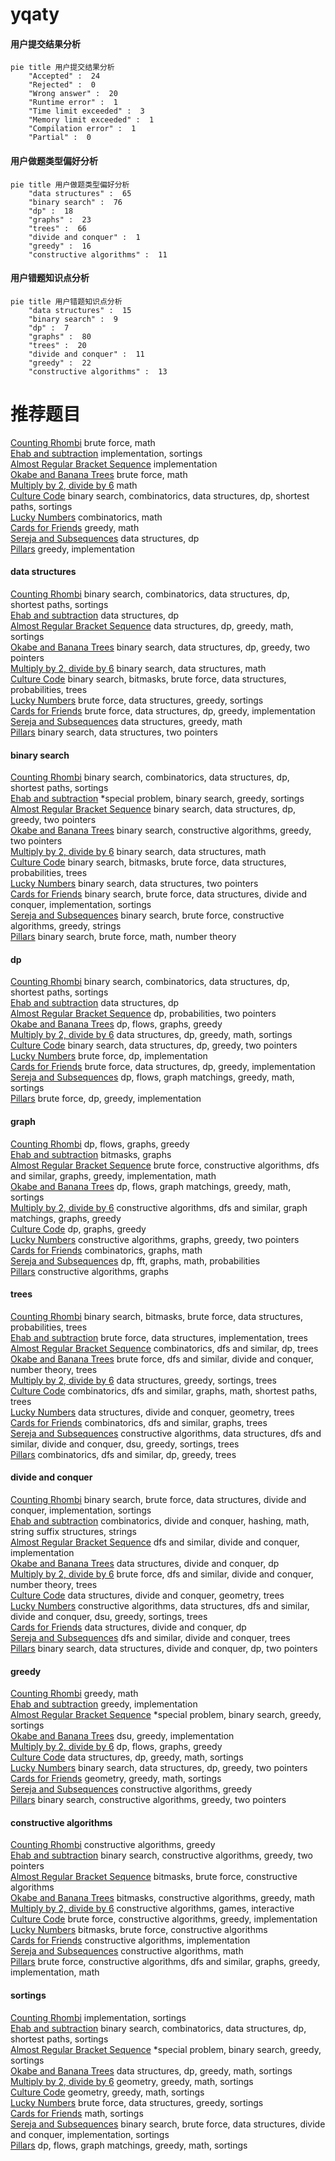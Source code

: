 # yqaty
<!-- tabs:start -->
#### **用户提交结果分析**

```mermaid
pie title 用户提交结果分析
    "Accepted" :  24
    "Rejected" :  0
    "Wrong answer" :  20
    "Runtime error" :  1
    "Time limit exceeded" :  3
    "Memory limit exceeded" :  1
    "Compilation error" :  1
    "Partial" :  0
```
#### **用户做题类型偏好分析**

```mermaid
pie title 用户做题类型偏好分析
    "data structures" :  65
    "binary search" :  76
    "dp" :  18
    "graphs" :  23
    "trees" :  66
    "divide and conquer" :  1
    "greedy" :  16
    "constructive algorithms" :  11
```
#### **用户错题知识点分析**

```mermaid
pie title 用户错题知识点分析
    "data structures" :  15
    "binary search" :  9
    "dp" :  7
    "graphs" :  80
    "trees" :  20
    "divide and conquer" :  11
    "greedy" :  22
    "constructive algorithms" :  13
```
<!-- tabs:end -->
# 推荐题目
[Counting Rhombi](http://codeforces.com/problemset/problem/189/B)		brute force,
                        math		  
[Ehab and subtraction](http://codeforces.com/problemset/problem/1088/B)		implementation,
                        sortings		  
[Almost Regular Bracket Sequence](http://codeforces.com/problemset/problem/1095/E)		implementation		  
[Okabe and Banana Trees](http://codeforces.com/problemset/problem/821/B)		brute force,
                        math		  
[Multiply by 2, divide by 6](http://codeforces.com/problemset/problem/1374/B)		math		  
[Culture Code](http://codeforces.com/problemset/problem/1197/E)		binary search,
                        combinatorics,
                        data structures,
                        dp,
                        shortest paths,
                        sortings		  
[Lucky Numbers](http://codeforces.com/problemset/problem/630/C)		combinatorics,
                        math		  
[Cards for Friends](http://codeforces.com/problemset/problem/1472/A)		greedy,
                        math		  
[Sereja and Subsequences](http://codeforces.com/problemset/problem/314/C)		data structures,
                        dp		  
[Pillars](http://codeforces.com/problemset/problem/1197/B)		greedy,
                        implementation		  
<!-- tabs:start -->
#### **data structures**
[Counting Rhombi](http://codeforces.com/problemset/problem/1197/E)		binary search,
                        combinatorics,
                        data structures,
                        dp,
                        shortest paths,
                        sortings		  
[Ehab and subtraction](http://codeforces.com/problemset/problem/314/C)		data structures,
                        dp		  
[Almost Regular Bracket Sequence](https://codeforces.com/contest/1321/problem/B)		data structures,
                        dp,
                        greedy,
                        math,
                        sortings		  
[Okabe and Banana Trees](http://codeforces.com/problemset/problem/1492/C)		binary search,
                        data structures,
                        dp,
                        greedy,
                        two pointers		  
[Multiply by 2, divide by 6](http://codeforces.com/problemset/problem/1490/G)		binary search,
                        data structures,
                        math		  
[Culture Code](http://codeforces.com/problemset/problem/1479/D)		binary search,
                        bitmasks,
                        brute force,
                        data structures,
                        probabilities,
                        trees		  
[Lucky Numbers](http://codeforces.com/problemset/problem/1497/A)		brute force,
                        data structures,
                        greedy,
                        sortings		  
[Cards for Friends](http://codeforces.com/problemset/problem/1491/C)		brute force,
                        data structures,
                        dp,
                        greedy,
                        implementation		  
[Sereja and Subsequences](http://codeforces.com/problemset/problem/1492/B)		data structures,
                        greedy,
                        math		  
[Pillars](http://codeforces.com/problemset/problem/1436/E)		binary search,
                        data structures,
                        two pointers		  
#### **binary search**
[Counting Rhombi](http://codeforces.com/problemset/problem/1197/E)		binary search,
                        combinatorics,
                        data structures,
                        dp,
                        shortest paths,
                        sortings		  
[Ehab and subtraction](http://codeforces.com/problemset/problem/1297/D)		*special problem,
                        binary search,
                        greedy,
                        sortings		  
[Almost Regular Bracket Sequence](http://codeforces.com/problemset/problem/1492/C)		binary search,
                        data structures,
                        dp,
                        greedy,
                        two pointers		  
[Okabe and Banana Trees](http://codeforces.com/problemset/problem/1463/D)		binary search,
                        constructive algorithms,
                        greedy,
                        two pointers		  
[Multiply by 2, divide by 6](http://codeforces.com/problemset/problem/1490/G)		binary search,
                        data structures,
                        math		  
[Culture Code](http://codeforces.com/problemset/problem/1479/D)		binary search,
                        bitmasks,
                        brute force,
                        data structures,
                        probabilities,
                        trees		  
[Lucky Numbers](http://codeforces.com/problemset/problem/1436/E)		binary search,
                        data structures,
                        two pointers		  
[Cards for Friends](http://codeforces.com/problemset/problem/1461/D)		binary search,
                        brute force,
                        data structures,
                        divide and conquer,
                        implementation,
                        sortings		  
[Sereja and Subsequences](http://codeforces.com/problemset/problem/1493/C)		binary search,
                        brute force,
                        constructive algorithms,
                        greedy,
                        strings		  
[Pillars](http://codeforces.com/problemset/problem/1487/D)		binary search,
                        brute force,
                        math,
                        number theory		  
#### **dp**
[Counting Rhombi](http://codeforces.com/problemset/problem/1197/E)		binary search,
                        combinatorics,
                        data structures,
                        dp,
                        shortest paths,
                        sortings		  
[Ehab and subtraction](http://codeforces.com/problemset/problem/314/C)		data structures,
                        dp		  
[Almost Regular Bracket Sequence](http://codeforces.com/problemset/problem/498/B)		dp,
                        probabilities,
                        two pointers		  
[Okabe and Banana Trees](http://codeforces.com/problemset/problem/730/I)		dp,
                        flows,
                        graphs,
                        greedy		  
[Multiply by 2, divide by 6](https://codeforces.com/contest/1321/problem/B)		data structures,
                        dp,
                        greedy,
                        math,
                        sortings		  
[Culture Code](http://codeforces.com/problemset/problem/1492/C)		binary search,
                        data structures,
                        dp,
                        greedy,
                        two pointers		  
[Lucky Numbers](https://codeforces.com/contest/1457/problem/C)		brute force,
                        dp,
                        implementation		  
[Cards for Friends](http://codeforces.com/problemset/problem/1491/C)		brute force,
                        data structures,
                        dp,
                        greedy,
                        implementation		  
[Sereja and Subsequences](http://codeforces.com/problemset/problem/1437/C)		dp,
                        flows,
                        graph matchings,
                        greedy,
                        math,
                        sortings		  
[Pillars](http://codeforces.com/problemset/problem/1499/B)		brute force,
                        dp,
                        greedy,
                        implementation		  
#### **graph**
[Counting Rhombi](http://codeforces.com/problemset/problem/730/I)		dp,
                        flows,
                        graphs,
                        greedy		  
[Ehab and subtraction](http://codeforces.com/problemset/problem/718/E)		bitmasks,
                        graphs		  
[Almost Regular Bracket Sequence](http://codeforces.com/problemset/problem/1487/C)		brute force,
                        constructive algorithms,
                        dfs and similar,
                        graphs,
                        greedy,
                        implementation,
                        math		  
[Okabe and Banana Trees](http://codeforces.com/problemset/problem/1437/C)		dp,
                        flows,
                        graph matchings,
                        greedy,
                        math,
                        sortings		  
[Multiply by 2, divide by 6](http://codeforces.com/problemset/problem/1470/D)		constructive algorithms,
                        dfs and similar,
                        graph matchings,
                        graphs,
                        greedy		  
[Culture Code](http://codeforces.com/problemset/problem/1476/C)		dp,
                        graphs,
                        greedy		  
[Lucky Numbers](http://codeforces.com/problemset/problem/1304/D)		constructive algorithms,
                        graphs,
                        greedy,
                        two pointers		  
[Cards for Friends](http://codeforces.com/problemset/problem/1475/C)		combinatorics,
                        graphs,
                        math		  
[Sereja and Subsequences](http://codeforces.com/problemset/problem/553/E)		dp,
                        fft,
                        graphs,
                        math,
                        probabilities		  
[Pillars](http://codeforces.com/problemset/problem/1495/C)		constructive algorithms,
                        graphs		  
#### **trees**
[Counting Rhombi](http://codeforces.com/problemset/problem/1479/D)		binary search,
                        bitmasks,
                        brute force,
                        data structures,
                        probabilities,
                        trees		  
[Ehab and subtraction](http://codeforces.com/problemset/problem/1511/C)		brute force,
                        data structures,
                        implementation,
                        trees		  
[Almost Regular Bracket Sequence](http://codeforces.com/problemset/problem/1499/F)		combinatorics,
                        dfs and similar,
                        dp,
                        trees		  
[Okabe and Banana Trees](http://codeforces.com/problemset/problem/1491/E)		brute force,
                        dfs and similar,
                        divide and conquer,
                        number theory,
                        trees		  
[Multiply by 2, divide by 6](http://codeforces.com/problemset/problem/1466/D)		data structures,
                        greedy,
                        sortings,
                        trees		  
[Culture Code](http://codeforces.com/problemset/problem/1495/D)		combinatorics,
                        dfs and similar,
                        graphs,
                        math,
                        shortest paths,
                        trees		  
[Lucky Numbers](http://codeforces.com/problemset/problem/1303/G)		data structures,
                        divide and conquer,
                        geometry,
                        trees		  
[Cards for Friends](http://codeforces.com/problemset/problem/1454/E)		combinatorics,
                        dfs and similar,
                        graphs,
                        trees		  
[Sereja and Subsequences](http://codeforces.com/problemset/problem/1494/D)		constructive algorithms,
                        data structures,
                        dfs and similar,
                        divide and conquer,
                        dsu,
                        greedy,
                        sortings,
                        trees		  
[Pillars](http://codeforces.com/problemset/problem/1292/C)		combinatorics,
                        dfs and similar,
                        dp,
                        greedy,
                        trees		  
#### **divide and conquer**
[Counting Rhombi](http://codeforces.com/problemset/problem/1461/D)		binary search,
                        brute force,
                        data structures,
                        divide and conquer,
                        implementation,
                        sortings		  
[Ehab and subtraction](http://codeforces.com/problemset/problem/1466/G)		combinatorics,
                        divide and conquer,
                        hashing,
                        math,
                        string suffix structures,
                        strings		  
[Almost Regular Bracket Sequence](http://codeforces.com/problemset/problem/1490/D)		dfs and similar,
                        divide and conquer,
                        implementation		  
[Okabe and Banana Trees](https://codeforces.com/contest/1483/problem/C)		data structures,
                        divide and conquer,
                        dp		  
[Multiply by 2, divide by 6](http://codeforces.com/problemset/problem/1491/E)		brute force,
                        dfs and similar,
                        divide and conquer,
                        number theory,
                        trees		  
[Culture Code](http://codeforces.com/problemset/problem/1303/G)		data structures,
                        divide and conquer,
                        geometry,
                        trees		  
[Lucky Numbers](http://codeforces.com/problemset/problem/1494/D)		constructive algorithms,
                        data structures,
                        dfs and similar,
                        divide and conquer,
                        dsu,
                        greedy,
                        sortings,
                        trees		  
[Cards for Friends](http://codeforces.com/problemset/problem/1482/E)		data structures,
                        divide and conquer,
                        dp		  
[Sereja and Subsequences](http://codeforces.com/problemset/problem/566/C)		dfs and similar,
                        divide and conquer,
                        trees		  
[Pillars](http://codeforces.com/problemset/problem/1428/F)		binary search,
                        data structures,
                        divide and conquer,
                        dp,
                        two pointers		  
#### **greedy**
[Counting Rhombi](http://codeforces.com/problemset/problem/1472/A)		greedy,
                        math		  
[Ehab and subtraction](http://codeforces.com/problemset/problem/1197/B)		greedy,
                        implementation		  
[Almost Regular Bracket Sequence](http://codeforces.com/problemset/problem/1297/D)		*special problem,
                        binary search,
                        greedy,
                        sortings		  
[Okabe and Banana Trees](http://codeforces.com/problemset/problem/959/B)		dsu,
                        greedy,
                        implementation		  
[Multiply by 2, divide by 6](http://codeforces.com/problemset/problem/730/I)		dp,
                        flows,
                        graphs,
                        greedy		  
[Culture Code](https://codeforces.com/contest/1321/problem/B)		data structures,
                        dp,
                        greedy,
                        math,
                        sortings		  
[Lucky Numbers](http://codeforces.com/problemset/problem/1492/C)		binary search,
                        data structures,
                        dp,
                        greedy,
                        two pointers		  
[Cards for Friends](https://codeforces.com/contest/1496/problem/C)		geometry,
                        greedy,
                        math,
                        sortings		  
[Sereja and Subsequences](http://codeforces.com/problemset/problem/1493/A)		constructive algorithms,
                        greedy		  
[Pillars](http://codeforces.com/problemset/problem/1463/D)		binary search,
                        constructive algorithms,
                        greedy,
                        two pointers		  
#### **constructive algorithms**
[Counting Rhombi](http://codeforces.com/problemset/problem/1493/A)		constructive algorithms,
                        greedy		  
[Ehab and subtraction](http://codeforces.com/problemset/problem/1463/D)		binary search,
                        constructive algorithms,
                        greedy,
                        two pointers		  
[Almost Regular Bracket Sequence](https://codeforces.com/contest/1456/problem/B)		bitmasks,
                        brute force,
                        constructive algorithms		  
[Okabe and Banana Trees](http://codeforces.com/problemset/problem/1492/D)		bitmasks,
                        constructive algorithms,
                        greedy,
                        math		  
[Multiply by 2, divide by 6](https://codeforces.com/contest/1504/problem/D)		constructive algorithms,
                        games,
                        interactive		  
[Culture Code](https://codeforces.com/contest/1483/problem/A)		brute force,
                        constructive algorithms,
                        greedy,
                        implementation		  
[Lucky Numbers](https://codeforces.com/contest/1457/problem/D)		bitmasks,
                        brute force,
                        constructive algorithms		  
[Cards for Friends](http://codeforces.com/problemset/problem/1513/A)		constructive algorithms,
                        implementation		  
[Sereja and Subsequences](http://codeforces.com/problemset/problem/1473/C)		constructive algorithms,
                        math		  
[Pillars](http://codeforces.com/problemset/problem/1487/C)		brute force,
                        constructive algorithms,
                        dfs and similar,
                        graphs,
                        greedy,
                        implementation,
                        math		  
#### **sortings**
[Counting Rhombi](http://codeforces.com/problemset/problem/1088/B)		implementation,
                        sortings		  
[Ehab and subtraction](http://codeforces.com/problemset/problem/1197/E)		binary search,
                        combinatorics,
                        data structures,
                        dp,
                        shortest paths,
                        sortings		  
[Almost Regular Bracket Sequence](http://codeforces.com/problemset/problem/1297/D)		*special problem,
                        binary search,
                        greedy,
                        sortings		  
[Okabe and Banana Trees](https://codeforces.com/contest/1321/problem/B)		data structures,
                        dp,
                        greedy,
                        math,
                        sortings		  
[Multiply by 2, divide by 6](https://codeforces.com/contest/1496/problem/C)		geometry,
                        greedy,
                        math,
                        sortings		  
[Culture Code](http://codeforces.com/problemset/problem/1495/A)		geometry,
                        greedy,
                        math,
                        sortings		  
[Lucky Numbers](http://codeforces.com/problemset/problem/1497/A)		brute force,
                        data structures,
                        greedy,
                        sortings		  
[Cards for Friends](http://codeforces.com/problemset/problem/1427/A)		math,
                        sortings		  
[Sereja and Subsequences](http://codeforces.com/problemset/problem/1461/D)		binary search,
                        brute force,
                        data structures,
                        divide and conquer,
                        implementation,
                        sortings		  
[Pillars](http://codeforces.com/problemset/problem/1437/C)		dp,
                        flows,
                        graph matchings,
                        greedy,
                        math,
                        sortings		  
<!-- tabs:end -->
